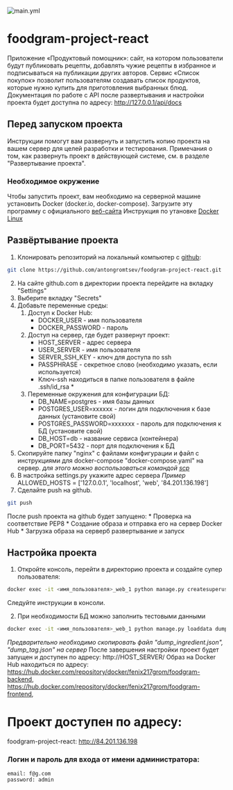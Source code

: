![main.yml](https://github.com/antongromtsev/foodgram-project-react/actions/workflows/main.yml/badge.svg)
# foodgram-project-react
Приложение «Продуктовый помощник»: сайт, на котором пользователи будут публиковать рецепты, добавлять чужие рецепты в избранное и подписываться на публикации других авторов. Сервис «Список покупок» позволит пользователям создавать список продуктов, которые нужно купить для приготовления выбранных блюд. Документация по работе с API после развертывания и настройки проекта будет доступна по адресу: http://127.0.0.1/api/docs
## Перед запуском проекта
Инструкции помогут вам развернуть и запустить копию проекта на вашем сервер для целей разработки и тестирования. Примечания о том, как развернуть проект в действующей системе, см. в разделе "Развертывание проекта".
### Необходимое окружение
Чтобы запустить проект, вам необходимо на серверной машине установить Docker (docker.io, docker-compose). Загрузите эту программу с официального [веб-сайта](https://www.docker.com/)
Инструкция по утановке [Docker Linux](https://docs.docker.com/engine/install/ubuntu/)

## Развёртывание проекта
1. Клонировать репозиторий на локальный компьютер с [github](https://github.com/): 
```bash
git clone https://github.com/antongromtsev/foodgram-project-react.git
```
2. На сайте github.com в директории проекта перейдите на вкладку "Settings"
3. Выберите вкладку "Secrets"
4. Добавьте переменные среды:
    1. Доступ к Docker Hub:
        * DOCKER_USER - имя пользователя
        * DOCKER_PASSWORD - пароль
    2. Доступ на сервер, где будет развернут проект:
        * HOST_SERVER - адрес сервера
        * USER_SERVER - имя пользователя
        * SERVER_SSH_KEY - ключ для доступа по ssh
        * PASSPHRASE - секретное слово (необходимо указать, если используется)
        * Ключ-ssh находиться в папке пользователя в файле .ssh/id_rsa *
    3. Переменные окружения для конфигурации БД:
        * DB_NAME=postgres - имя базы данных
        * POSTGRES_USER=xxxxxx - логин для подключения к базе данных (установите свой)
        * POSTGRES_PASSWORD=xxxxxxx - пароль для подключения к БД (установите свой)
        * DB_HOST=db - название сервиса (контейнера)
        * DB_PORT=5432 - порт для подключения к БД
5. Скопируйте папку "nginx" с файлами конфигурации и файл с инструкциями для docker-compose "docker-compose.yaml" на сервер.
*для этого можно воспользоваться командой [scp](https://losst.ru/kopirovanie-fajlov-scp)*
6. В настройка settings.py укажите адрес сервера 
    *Пример* ALLOWED_HOSTS = ['127.0.0.1', 'localhost', 'web', '84.201.136.198']
4. Сделайте push на github.
```bash
git push
```  
После push проекта на github будет запущено:
    * Проверка на соответствие PEP8
    * Создание образа и отправка его на сервер Docker Hub
    * Загрузка образа на серверб развертывание и запуск
## Настройка проекта
1. Откройте консоль, перейти в директорию проекта и создайте супер пользователя:
```bash
docker exec -it <имя_пользователя>_web_1 python manage.py createsuperuser
```
Следуйте инструкции в консоли.

2. При необходимости БД можно заполнить тестовыми данными
```bash
docker exec -it <имя_пользователя>_web_1 python manage.py loaddata dump_ingredient.json (dump_tag.json)
```
*Предварительно необходимо скопировать файл "dump_ingredient.json", "dump_tag.json" на сервер*
После завершения настройки проект будет запущен и доступен по адресу: http://HOST_SERVER/
Образ на Docker Hub находиться по адресу: https://hub.docker.com/repository/docker/fenix217grom/foodgram-backend, 
https://hub.docker.com/repository/docker/fenix217grom/foodgram-frontend,

# Проект доступен по адресу:

foodgram-project-react: http://84.201.136.198

### Логин и пароль для входа от имени администратора:

```
email: f@g.com
password: admin
```
